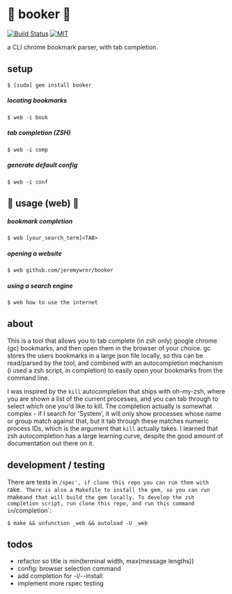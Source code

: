 :bookmark: booker :bookmark:
============================


[![Build Status](https://travis-ci.org/jeremywrnr/booker.svg?branch=master)](https://travis-ci.org/jeremywrnr/booker)
[![MIT](https://img.shields.io/npm/l/alt.svg?style=flat)](http://mit-license.org)

a CLI chrome bookmark parser, with tab completion.


## setup

    $ [sudo] gem install booker

##### locating bookmarks

    $ web -i book

##### tab completion (ZSH)

    $ web -i comp

##### generate default config

    $ web -i conf


## :bookmark: usage (web) :bookmark:

##### bookmark completion

    $ web [your_search_term]<TAB>

##### opening a website

    $ web github.com/jeremywrnr/booker

##### using a search engine

    $ web how to use the internet


## about
This is a tool that allows you to tab complete (in zsh only) google chrome (gc)
bookmarks, and then open them in the browser of your choice. gc stores the
users bookmarks in a large json file locally, so this can be read/parsed by the
tool, and combined with an autocompletion mechanism (i used a zsh script, in
completion) to easily open your bookmarks from the command line.

I was inspired by the `kill` autocompletion that ships with oh-my-zsh, where
you are shown a list of the current processes, and you can tab through to
select which one you'd like to kill. The completion actually is somewhat
complex - if I search for 'System', it will only show processes whose name or
group match against that, but it tab through these matches numeric process IDs,
which is the argument that `kill` actually takes. I learned that zsh
autocompletion has a large learning curve, despite the good amount of
documentation out there on it.


## development / testing
There are tests in `/spec', if clone this repo you can run them with `rake`.
There is also a Makefile to install the gem, so you can run `make` and that
will build the gem locally. To develop the zsh completion script, run clone
this repo, and run this command in `/completion`:

    $ make && unfunction _web && autoload -U _web


## todos
- refactor so title is min(terminal width, max(message lengths))
- config: browser selection command
- add completion for -i/--install
- implement more rspec testing
